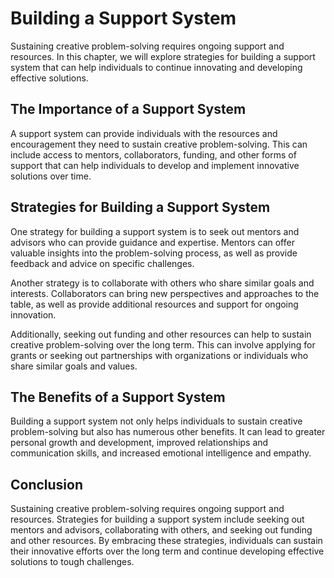 Building a Support System
=========================================================================

Sustaining creative problem-solving requires ongoing support and resources. In this chapter, we will explore strategies for building a support system that can help individuals to continue innovating and developing effective solutions.

The Importance of a Support System
----------------------------------

A support system can provide individuals with the resources and encouragement they need to sustain creative problem-solving. This can include access to mentors, collaborators, funding, and other forms of support that can help individuals to develop and implement innovative solutions over time.

Strategies for Building a Support System
----------------------------------------

One strategy for building a support system is to seek out mentors and advisors who can provide guidance and expertise. Mentors can offer valuable insights into the problem-solving process, as well as provide feedback and advice on specific challenges.

Another strategy is to collaborate with others who share similar goals and interests. Collaborators can bring new perspectives and approaches to the table, as well as provide additional resources and support for ongoing innovation.

Additionally, seeking out funding and other resources can help to sustain creative problem-solving over the long term. This can involve applying for grants or seeking out partnerships with organizations or individuals who share similar goals and values.

The Benefits of a Support System
--------------------------------

Building a support system not only helps individuals to sustain creative problem-solving but also has numerous other benefits. It can lead to greater personal growth and development, improved relationships and communication skills, and increased emotional intelligence and empathy.

Conclusion
----------

Sustaining creative problem-solving requires ongoing support and resources. Strategies for building a support system include seeking out mentors and advisors, collaborating with others, and seeking out funding and other resources. By embracing these strategies, individuals can sustain their innovative efforts over the long term and continue developing effective solutions to tough challenges.
